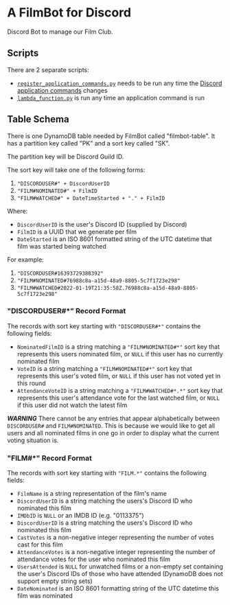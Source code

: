 # A FilmBot for Discord

Discord Bot to manage our Film Club.

## Scripts

There are 2 separate scripts:
  * [`register_application_commands.py`](register_application_commands/register_application_commands.py) needs to be run any time the [Discord application commands](https://discord.com/developers/docs/interactions/application-commands) changes
  * [`lambda_function.py`](discord_handler/lambda_function.py) is run any time an application command is run

## Table Schema

There is one DynamoDB table needed by FilmBot called "filmbot-table".  It has a partition key 
called "PK" and a sort key called "SK".

The partition key will be Discord Guild ID.

The sort key will take one of the following forms:
  1. `"DISCORDUSER#" + DiscordUserID`
  2. `"FILM#NOMINATED#" + FilmID`
  3. `"FILM#WATCHED#" + DateTimeStarted + "." + FilmID`

Where:
  * `DiscordUserID` is the user's Discord ID (supplied by Discord)
  * `FilmID` is a UUID that we generate per film
  * `DateStarted` is an ISO 8601 formatted string of the UTC datetime that
     film was started being watched

For example:
  1. `"DISCORDUSER#16393729388392"`
  2. `"FILM#NOMINATED#76988c8a-a15d-48a9-8805-5c7f1723e298"`
  3. `"FILM#WATCHED#2022-01-19T21:35:58Z.76988c8a-a15d-48a9-8805-5c7f1723e298"`

### "DISCORDUSER#*" Record Format

The records with sort key starting with `"DISCORDUSER#*"` contains the following
fields:
  * `NominatedFilmID` is a string matching a `"FILM#NOMINATED#*"` sort key that represents this users nominated film, or `NULL` if this user has no currently nominated film
  * `VoteID` is a string matching a `"FILM#NOMINATED#*"` sort key that represents this user's voted film, or `NULL` if this user has not voted yet in this round
  * `AttendanceVoteID` is a string matching a `"FILM#WATCHED#*.*"` sort key that represents this user's attendance vote for the last watched film, or `NULL` if this user did not watch the latest film

***WARNING*** There cannot be any entries that appear alphabetically between `DISCORDUSER#` and `FILM#NOMINATED`.  This is because we would like to get all users and all nominated films in one go in order to display what the current voting situation is.

### "FILM#*" Record Format

The records with sort key starting with `"FILM.*"` contains the following fields:
  * `FilmName` is a string representation of the film's name
  * `DiscordUserID` is a string matching the users's Discord ID who nominated this film
  * `IMDbID` is `NULL` or an IMDB ID (e.g. "0113375")
  * `DiscordUserID` is a string matching the users's Discord ID who nominated this film
  * `CastVotes` is a non-negative integer representing the number of votes cast for this film
  * `AttendanceVotes` is a non-negative integer representing the number of attendance votes for the user who nominated this film
  * `UsersAttended` is `NULL` for unwatched films or a non-empty set containing the user's Discord IDs of those who have attended (DynamoDB does not support empty string sets)
  * `DateNominated` is an ISO 8601 formatting string of the UTC datetime this film was nominated
